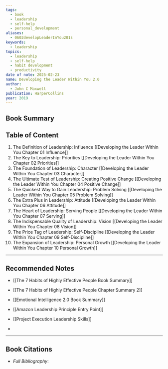 ```yaml
---
tags:
  - book
  - leadership
  - self-help
  - personal_development
aliases:
  - 0602developLeaderInYou201s
keywords:
  - leadership
topics:
  - leadership
  - self-help
  - habit development
  - productivity
date of note: 2025-02-23
name: Developing the Leader Within You 2.0
author:
  - John C Maxwell
publication: HarperCollins
year: 2019
---
```


## Book Summary



## Table of Content

1. The Definition of Leadership: Influence [[Developing the Leader Within You Chapter 01 Influence]]
2. The Key to Leadership: Priorities [[Developing the Leader Within You Chapter 02 Priorities]]
3. The Foundation of Leadership: Character [[Developing the Leader Within You Chapter 03 Character]]
4. The Ultimate Test of Leadership: Creating Positive Change [[Developing the Leader Within You Chapter 04 Positive Change]]
5. The Quickest Way to Gain Leadership: Problem Solving [[Developing the Leader Within You Chapter 05 Problem Solving]]
6. The Extra Plus in Leadership: Attitude [[Developing the Leader Within You Chapter 06 Attitude]]
7. The Heart of Leadership: Serving People [[Developing the Leader Within You Chapter 07 Serving]]
8. The Indispensable Quality of Leadership: Vision [[Developing the Leader Within You Chapter 08 Vision]]
9. The Price Tag of Leadership: Self-Discipline [[Developing the Leader Within You Chapter 09 Self-Discipline]]
10. The Expansion of Leadership: Personal Growth [[Developing the Leader Within You Chapter 10 Personal Growth]]






-----------
##  Recommended Notes

- [[The 7 Habits of Highly Effective People Book Summary]]
- [[The 7 Habits of Highly Effective People Chapter Summary 2]]
- [[Emotional Intelligence 2.0 Book Summary]]

- [[Amazon Leadership Principle Entry Point]]
- [[Project Execution Leadership Skills]]
- 



----------
## Book Citations

- *Full Bibliography*:


